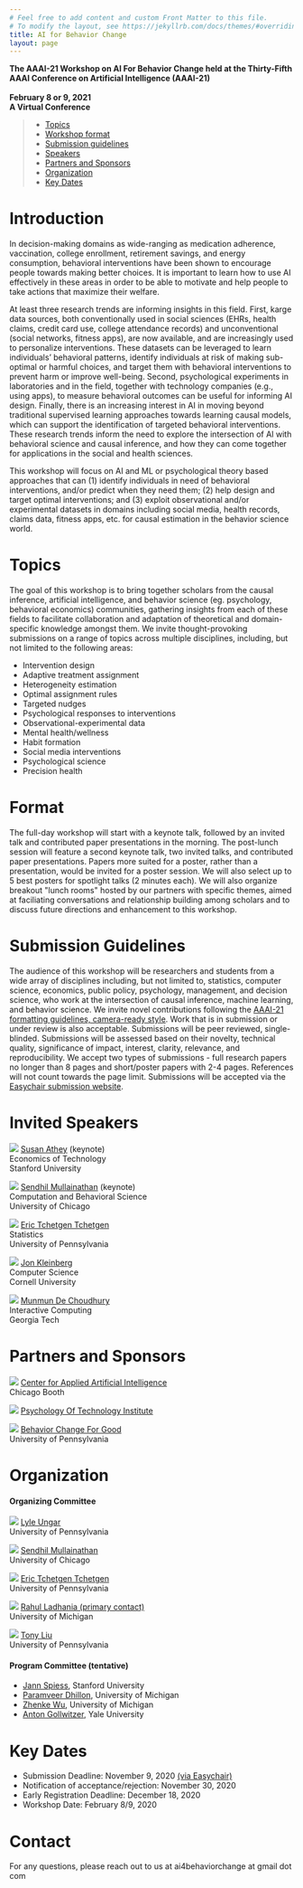 ```yaml
---
# Feel free to add content and custom Front Matter to this file.
# To modify the layout, see https://jekyllrb.com/docs/themes/#overriding-theme-defaults
title: AI for Behavior Change
layout: page
---
```

**The AAAI-21 Workshop on AI For Behavior Change held at the Thirty-Fifth AAAI Conference on Artificial Intelligence (AAAI-21)** <br><br>
**February 8 or 9, 2021** <br>
**A Virtual Conference** <br>

> - [Topics](#topics)
> - [Workshop format](#format)
> - [Submission guidelines](#submission-guidelines)
> - [Speakers](#invited-speakers)
> - [Partners and Sponsors](#partners-and-sponsors)
> - [Organization](#organization)
> - [Key Dates](#key-dates)

# Introduction

In decision-making domains as wide-ranging as medication adherence, vaccination, college enrollment, retirement savings, and energy consumption, behavioral interventions have been shown to encourage people towards making better choices. It is important to learn how to use AI effectively in these areas in order to be able to motivate and help people to take actions that maximize their welfare. 

At least three research trends are informing insights in this field. First, karge data sources, both conventionally used in social sciences (EHRs, health claims, credit card use, college attendance records) and unconventional (social networks, fitness apps), are now available, and are increasingly used to personalize interventions. These datasets can be leveraged to learn individuals’ behavioral patterns, identify individuals at risk of making sub-optimal or harmful choices, and target them with behavioral interventions to prevent harm or improve well-being. Second, psychological experiments in laboratories and in the field, together with technology companies (e.g., using apps), to measure behavioral outcomes can be useful for informing AI design. Finally, there is an increasing interest in AI in moving beyond traditional supervised learning approaches towards learning causal models, which can support the identification of targeted behavioral interventions. These research trends inform the need to explore the intersection of AI with behavioral science and causal inference, and how they can come together for applications in the social and health sciences.


This workshop will focus on AI and ML or psychological theory based approaches that can (1) identify individuals in need of behavioral interventions, and/or predict when they need them; (2) help design and target optimal interventions; and (3) exploit observational and/or experimental datasets in domains including social media, health records, claims data, fitness apps, etc. for causal estimation in the behavior science world.

# Topics

The goal of this workshop is to bring together scholars from the causal inference, artificial intelligence, and behavior science (eg. psychology, behavioral economics) communities, gathering insights from each of these fields to facilitate collaboration and adaptation of theoretical and domain-specific knowledge amongst them. We invite thought-provoking submissions on a range of topics across multiple disciplines, including, but not limited to the following areas:

- Intervention design
- Adaptive treatment assignment
- Heterogeneity estimation
- Optimal assignment rules
- Targeted nudges
- Psychological responses to interventions
- Observational-experimental data
- Mental health/wellness
- Habit formation
- Social media interventions
- Psychological science
- Precision health

# Format

The full-day workshop will start with a keynote talk, followed by an invited talk and contributed paper presentations in the morning. The post-lunch session will feature a second keynote talk, two invited talks, and contributed paper presentations. Papers more suited for a poster, rather than a presentation, would be invited for a poster session. We will also select up to 5 best posters for spotlight talks (2 minutes each). We will also organize breakout "lunch rooms" hosted by our partners with specific themes, aimed at faciliating conversations and relationship building among scholars and to discuss future directions and enhancement to this workshop.

# Submission Guidelines

The audience of this workshop will be researchers and students from a wide array of disciplines including, but not limited to, statistics, computer science, economics, public policy, psychology, management, and decision science, who work at the intersection of causal inference, machine learning, and behavior science. We invite novel contributions following the [AAAI-21 formatting guidelines, camera-ready style][aaai-21-guidelines]. Work that is in submission or under review is also acceptable. Submissions will be peer reviewed, single-blinded. Submissions will be assessed based on their novelty, technical quality, significance of impact, interest, clarity, relevance, and reproducibility. We accept two types of submissions - full research papers no longer than 8 pages and short/poster papers with 2-4 pages. References will not count towards the page limit. Submissions will be accepted via the [Easychair submission website][easychairlink].

# Invited Speakers

<div class="content list people">
    <div class="list-item-people">
        <p class="list-post-title">
            <img class="profile-thumbnail" src="https://athey.people.stanford.edu/sites/g/files/sbiybj5686/f/photo-faculty-athey-susan.jpg"/>
            <span class="caption"><a href="https://athey.people.stanford.edu">Susan Athey</a> (keynote)<br>Economics of Technology <br>Stanford University</span>
        </p>
    </div>
    <div class="list-item-people">
        <p class="list-post-title">
            <img class="profile-thumbnail" src="https://gsbcomphoto.chicagobooth.edu/smullain.jpg"/>
            <span class="caption"><a href="https://sendhil.org">Sendhil Mullainathan</a> (keynote)<br>Computation and Behavioral Science<br>University of Chicago</span>
        </p>
    </div>
    <div class="list-item-people">
        <p class="list-post-title">
            <img class="profile-thumbnail" src="https://stat.uw.edu/sites/default/files/styles/medium/public/2019-01/Tchetgen%20Tchetgen%2C%20Eric_0.jpg?itok=UQMEc__o"/>
            <span class="caption"><a href="https://statistics.wharton.upenn.edu/profile/ett/">Eric Tchetgen Tchetgen</a><br>Statistics<br>University of Pennsylvania</span>
        </p>
    </div>
    <div class="list-item-people">
        <p class="list-post-title">
            <img class="profile-thumbnail" src="https://infosci.cornell.edu/sites/default/files/JonK1.jpg"/>
            <span class="caption"><a href="http://www.cs.cornell.edu/home/kleinber/">Jon Kleinberg</a><br>Computer Science<br>Cornell University</span>
        </p>
    </div>
    <div class="list-item-people">
        <p class="list-post-title">
            <img class="profile-thumbnail" src="http://www.munmund.net/imgs/munmun-pic2.jpg"/>
            <span class="caption"><a href="http://www.munmund.net">Munmun De Choudhury</a><br>Interactive Computing<br>Georgia Tech</span>
        </p>
      </div>
</div>

# Partners and Sponsors
<div class="content list people">
<div class="list-item-people">
    <p class="list-post-title">
        <img class="profile-thumbnail" src="https://www.chicagobooth.edu/-/media/project/chicago-booth/centers/caai/caai-mark.svg?cx=0&cy=0&cw=338&ch=270&hash=D9DF8E83DAD5880D3EDBCA53D83FC8C3"/>
        <span class="caption"><a href="https://www.chicagobooth.edu/research/center-for-applied-artificial-intelligence">Center for Applied Artificial Intelligence</a><br>Chicago Booth<br>  </span>
    </p>
</div>
<div class="list-item-people">
    <p class="list-post-title">
        <img class="profile-thumbnail" src="https://images.squarespace-cdn.com/content/58dd832137c58106c9c86f71/1564265984049-3JKNRFYMEA56ZFAYMCHU/LogoBlueClearBackground.jpg?content-type=image%2Fjpeg"/>
        <span class="caption"><a href="https://www.psychoftech.org">Psychology Of Technology Institute</a></span>
        </p>
</div>
<div class="list-item-people">
        <p class="list-post-title">
            <img class="profile-thumbnail" src="https://pbs.twimg.com/profile_images/1011267191709331456/JdmshNYM_400x400.jpg"/>
            <span class="caption"><a href="https://bcfg.wharton.upenn.edu">Behavior Change For Good</a> <br>University of Pennsylvania<br></span>
        </p>
    </div>
    </div>

# Organization
#### Organizing Committee

<div class="content list people">
    <div class="list-item-people">
        <p class="list-post-title">
            <img class="profile-thumbnail" src="https://www.cis.upenn.edu/~ungar/LyleUngar.jpg"/>
            <span class="caption"><a href="https://www.cis.upenn.edu/~ungar/">Lyle Ungar</a><br>University of Pennsylvania <br>  </span>
        </p>
    </div>
    <div class="list-item-people">
        <p class="list-post-title">
            <img class="profile-thumbnail" src="https://gsbcomphoto.chicagobooth.edu/smullain.jpg"/>
            <span class="caption"><a href="https://sendhil.org">Sendhil Mullainathan</a> <br>University of Chicago<br></span>
        </p>
    </div>
    <div class="list-item-people">
        <p class="list-post-title">
            <img class="profile-thumbnail" src="https://stat.uw.edu/sites/default/files/styles/medium/public/2019-01/Tchetgen%20Tchetgen%2C%20Eric_0.jpg?itok=UQMEc__o"/>
            <span class="caption"><a href="https://statistics.wharton.upenn.edu/profile/ett/">Eric Tchetgen Tchetgen</a><br>University of Pennsylvania<br></span>
        </p>
    </div>
    <div class="list-item-people">
        <p class="list-post-title">
            <img class="profile-thumbnail" src="https://chibe.upenn.edu/wp-content/uploads/2020/06/Rahul-Ladhania-2-768x793.jpg"/>
            <span class="caption"><a href="https://sph.umich.edu/faculty-profiles/ladhania-rahul.html">Rahul Ladhania (primary contact)</a> <br>University of Michigan<br></span>
        </p>
    </div>
    <div class="list-item-people">
        <p class="list-post-title">
            <img class="profile-thumbnail" src="http://kordinglab.com/images/people/tony_liu.jpg"/>
            <span class="caption"><a href="http://kordinglab.com/people/tony_liu/index.html">Tony Liu</a><br>University of Pennsylvania<br></span>
        </p>
      </div>
</div>



#### Program Committee (tentative)
- [Jann Spiess][jann], Stanford University 
- [Paramveer Dhillon][paramveer], University of Michigan
- [Zhenke Wu][zhenke], University of Michigan
- [Anton Gollwitzer][anton], Yale University

# Key Dates
- Submission Deadline: November 9, 2020 [(via Easychair)][easychairlink]
- Notification of acceptance/rejection: November 30, 2020
- Early Registration Deadline: December 18, 2020
- Workshop Date: February 8/9, 2020

# **Contact**
For any questions, please reach out to us at ai4behaviorchange at gmail dot com

[aaai-21-guidelines]: https://www.aaai.org/Publications/Templates/AuthorKit21.zip
[easychairlink]: https://easychair.org/cfp/ai4bc21
[ladhania]: https://rahulladhania.com
[ungar]: https://www.cis.upenn.edu/~ungar/
[sendhil]: https://sendhil.org
[tony]: http://kordinglab.com/people/tony_liu/index.html
[eric]: https://statistics.wharton.upenn.edu/profile/ett/
[athey]: https://athey.people.stanford.edu
[kleinberg]:http://www.cs.cornell.edu/home/kleinber/
[munmun]: http://www.munmund.net
[jann]:https://www.gsb.stanford.edu/faculty-research/faculty/jann-spiess
[paramveer]:http://pdhillon.com
[zhenke]:https://sph.umich.edu/faculty-profiles/wu-zhenke.html
[anton]:https://www.antongollwitzer.org
